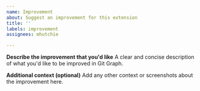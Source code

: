 ```yaml
---
name: Improvement
about: Suggest an improvement for this extension
title: ''
labels: improvement
assignees: mhutchie

---
```


**Describe the improvement that you'd like**
A clear and concise description of what you'd like to be improved in Git Graph.

**Additional context (optional)**
Add any other context or screenshots about the improvement here.
